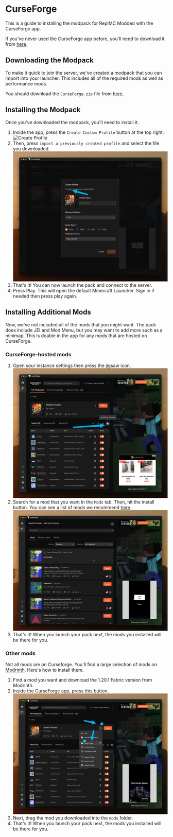# CurseForge

This is a guide to installing the modpack for ReplMC Modded with the CurseForge app.

If you've never used the CurseForge app before, you'll need to download it from [here](https://www.curseforge.com/download/app).

## Downloading the Modpack

To make it quick to join the server, we've created a modpack that you can import into your launcher. This includes all of the required mods as well as performance mods.

You should download the `CurseForge.zip` file from [here](https://drive.google.com/drive/folders/1ciSTt7VAKdmNNjalJy4xCAKAU2Owup_U?usp=share_link).

## Installing the Modpack

Once you've downloaded the modpack, you'll need to install it.

1. Inside the app, press the `Create Custom Profile` button at the top right.
![Create Profile](assets/curseforge/create-profile.png)
2. Then, press `import a previously created profile` and select the file you downloaded.
![Create Profile modal highlighting import button](assets/curseforge/import-button.png)
3. That's it! You can now launch the pack and connect to the server.
4. Press Play. This will open the default Minecraft Launcher. Sign in if needed then press play again.

## Installing Additional Mods

Now, we've not included all of the mods that you might want. The pack does include JEI and Mod Menu, but you may want to add more such as a minimap. This is doable in the app for any mods that are hosted on CurseForge.

### CurseForge-hosted mods

1. Open your instance settings then press the jigsaw icon.
![Add content icon](assets/curseforge/content-button.png)
2. Search for a mod that you want in the `Mods` tab. Then, hit the install button. You can see a list of mods we recommend [here](docs/modded/mods/recommended).
![Install a mod through CurseForge](assets/curseforge/download-mod.png)
3. That's it! When you launch your pack next, the mods you installed will be there for you.

### Other mods

Not all mods are on Curseforge. You'll find a large selection of mods on [Modrinth](https://modrinth.com). Here's how to install them.

1. Find a mod you want and download the 1.20.1 Fabric version from Modrinth.
2. Inside the CurseForge app, press this button.
![Open folder](assets/curseforge/open-folder.png)
3. Next, drag the mod you downloaded into the `mods` folder.
4. That's it! When you launch your pack next, the mods you installed will be there for you.